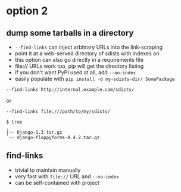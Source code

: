 <!SLIDE>

# option 2 #

<!SLIDE incremental>

## dump some tarballs in a directory ##

* `--find-links` can inject arbitrary URLs into the link-scraping
* point it at a web-served directory of sdists with indexes on
* this option can also go directly in a requirements file
* file:// URLs work too, pip will get the directory listing
* if you don't want PyPI used at all, add `--no-index`
* easily populate with `pip install -d my-sdists-dir/ SomePackage`

<!SLIDE commandline incremental>


`--find-links http://internal.example.com/sdists/`

or

`--find-links file:///path/to/my/sdists/`

    $ tree
    .
    |-- Django-1.3.tar.gz
    `-- django-floppyforms-0.4.2.tar.gz


<!SLIDE incremental>

## find-links ##

* trivial to maintain manually
* very fast with `file://` URL and `--no-index`
* can be self-contained with project
